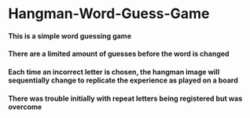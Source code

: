 # Hangman-Word-Guess-Game
#### This is a simple word guessing game
#### There are a limited amount of guesses before the word is changed
#### Each time an incorrect letter is chosen, the hangman image will sequentially change to replicate the experience as played on a board
#### There was trouble initially with repeat letters being registered but was overcome 
